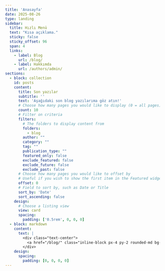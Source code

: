 ```yaml
---
title: 'Anasayfa'
date: 2025-08-26
type: landing
sidebar:
  title: Hızlı Menü
  text: "Kısa açıklama."
  sticky: false
  sticky_offset: 96
  span: 4
  links:
    - label: Blog
      url: /blog/
    - label: Hakkımda
      url: /authors/admin/
sections:
  - block: collection
    id: posts
    content:
      title: Son yazılar
      subtitle: ''
      text: 'Aşağıdaki son blog yazılarıma göz atın!'
      # Choose how many pages you would like to display (0 = all pages)
      count: 10
      # Filter on criteria
      filters:
        # The folders to display content from
        folders:
          - blog
        author: ""
        category: ""
        tag: ""
        publication_type: ""
        featured_only: false
        exclude_featured: false
        exclude_future: false
        exclude_past: false
      # Choose how many pages you would like to offset by
      # Useful if you wish to show the first item in the Featured widget
      offset: 0
      # Field to sort by, such as Date or Title
      sort_by: 'Date'
      sort_ascending: false
    design:
      # Choose a listing view
      view: card
      spacing:
        padding: ['0.5rem', 0, 0, 0]
  - block: markdown
    content:
      text: |
        <div class="text-center">
          <a href="/blog/" class="inline-block px-4 py-2 rounded-md bg-primary-700 text-white hover:bg-primary-800 no-underline dark:bg-primary-500 dark:hover:bg-primary-400">Tümünü gör</a>
        </div>
    design:
      spacing:
        padding: [0, 0, 0, 0]
---
```

